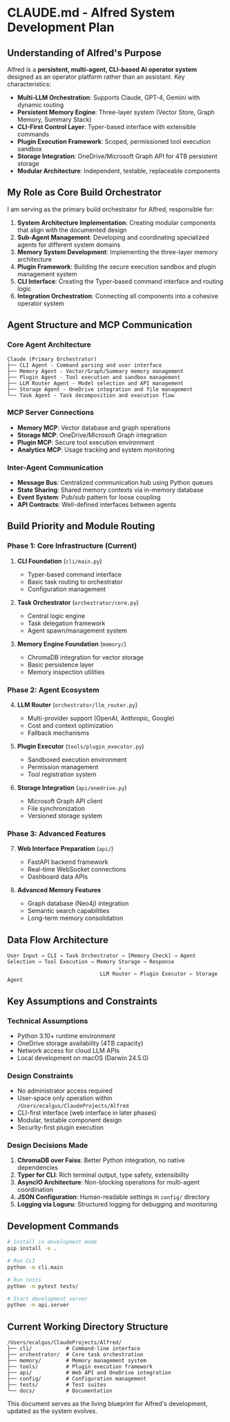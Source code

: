 # CLAUDE.md - Alfred System Development Plan

## Understanding of Alfred's Purpose

Alfred is a **persistent, multi-agent, CLI-based AI operator system** designed as an operator platform rather than an assistant. Key characteristics:

- **Multi-LLM Orchestration**: Supports Claude, GPT-4, Gemini with dynamic routing
- **Persistent Memory Engine**: Three-layer system (Vector Store, Graph Memory, Summary Stack)
- **CLI-First Control Layer**: Typer-based interface with extensible commands
- **Plugin Execution Framework**: Scoped, permissioned tool execution sandbox
- **Storage Integration**: OneDrive/Microsoft Graph API for 4TB persistent storage
- **Modular Architecture**: Independent, testable, replaceable components

## My Role as Core Build Orchestrator

I am serving as the primary build orchestrator for Alfred, responsible for:

1. **System Architecture Implementation**: Creating modular components that align with the documented design
2. **Sub-Agent Management**: Developing and coordinating specialized agents for different system domains
3. **Memory System Development**: Implementing the three-layer memory architecture
4. **Plugin Framework**: Building the secure execution sandbox and plugin management system
5. **CLI Interface**: Creating the Typer-based command interface and routing logic
6. **Integration Orchestration**: Connecting all components into a cohesive operator system

## Agent Structure and MCP Communication

### Core Agent Architecture
```
Claude (Primary Orchestrator)
├── CLI Agent - Command parsing and user interface
├── Memory Agent - Vector/Graph/Summary memory management  
├── Plugin Agent - Tool execution and sandbox management
├── LLM Router Agent - Model selection and API management
├── Storage Agent - OneDrive integration and file management
└── Task Agent - Task decomposition and execution flow
```

### MCP Server Connections
- **Memory MCP**: Vector database and graph operations
- **Storage MCP**: OneDrive/Microsoft Graph integration
- **Plugin MCP**: Secure tool execution environment
- **Analytics MCP**: Usage tracking and system monitoring

### Inter-Agent Communication
- **Message Bus**: Centralized communication hub using Python queues
- **State Sharing**: Shared memory contexts via in-memory database
- **Event System**: Pub/sub pattern for loose coupling
- **API Contracts**: Well-defined interfaces between agents

## Build Priority and Module Routing

### Phase 1: Core Infrastructure (Current)
1. **CLI Foundation** (`cli/main.py`)
   - Typer-based command interface
   - Basic task routing to orchestrator
   - Configuration management

2. **Task Orchestrator** (`orchestrator/core.py`)
   - Central logic engine
   - Task delegation framework
   - Agent spawn/management system

3. **Memory Engine Foundation** (`memory/`)
   - ChromaDB integration for vector storage
   - Basic persistence layer
   - Memory inspection utilities

### Phase 2: Agent Ecosystem
4. **LLM Router** (`orchestrator/llm_router.py`)
   - Multi-provider support (OpenAI, Anthropic, Google)
   - Cost and context optimization
   - Fallback mechanisms

5. **Plugin Executor** (`tools/plugin_executor.py`)
   - Sandboxed execution environment
   - Permission management
   - Tool registration system

6. **Storage Integration** (`api/onedrive.py`)
   - Microsoft Graph API client
   - File synchronization
   - Versioned storage system

### Phase 3: Advanced Features
7. **Web Interface Preparation** (`api/`)
   - FastAPI backend framework
   - Real-time WebSocket connections
   - Dashboard data APIs

8. **Advanced Memory Features**
   - Graph database (Neo4j) integration
   - Semantic search capabilities
   - Long-term memory consolidation

## Data Flow Architecture

```
User Input → CLI → Task Orchestrator → [Memory Check] → Agent Selection → Tool Execution → Memory Storage → Response
                                    ↓
                              LLM Router ← Plugin Executor ← Storage Agent
```

## Key Assumptions and Constraints

### Technical Assumptions
- Python 3.10+ runtime environment
- OneDrive storage availability (4TB capacity)
- Network access for cloud LLM APIs
- Local development on macOS (Darwin 24.5.0)

### Design Constraints
- No administrator access required
- User-space only operation within `/Users/ecalgus/ClaudeProjects/Alfred`
- CLI-first interface (web interface in later phases)
- Modular, testable component design
- Security-first plugin execution

### Design Decisions Made
1. **ChromaDB over Faiss**: Better Python integration, no native dependencies
2. **Typer for CLI**: Rich terminal output, type safety, extensibility
3. **AsyncIO Architecture**: Non-blocking operations for multi-agent coordination
4. **JSON Configuration**: Human-readable settings in `config/` directory
5. **Logging via Loguru**: Structured logging for debugging and monitoring

## Development Commands

```bash
# Install in development mode
pip install -e .

# Run CLI
python -m cli.main

# Run tests
python -m pytest tests/

# Start development server
python -m api.server
```

## Current Working Directory Structure
```
/Users/ecalgus/ClaudeProjects/Alfred/
├── cli/           # Command-line interface
├── orchestrator/  # Core task orchestration
├── memory/        # Memory management system
├── tools/         # Plugin execution framework
├── api/           # Web API and OneDrive integration
├── config/        # Configuration management
├── tests/         # Test suites
└── docs/          # Documentation
```

This document serves as the living blueprint for Alfred's development, updated as the system evolves.